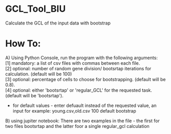 # GCL_Tool_BIU
Calculate the GCL of the input data with bootstrap

# How To:
A) Using Python Console, run the program with the following arguments:
<br />[1] mandatory: a list of csv files with commas between each file.
<br />[2] optional: number of random gene division/ bootsrtap iterations for calculation. (default will be 100)
<br />[3] optional: percentage of cells to choose for bootstrapping. (default will be 0.8).
<br />[4] optional: either 'bootsrtap' or 'regular_GCL' for the requested task. (default will be 'bootsrtap').
* for default values - enter defuault instead of the requested value, an input for example:
young.csv,old.csv 100 default bootstrap

B) using jupiter notebook:
There are two examples in the file - the first for two files bootsrtap and the latter foor a single regular_gcl calculation

